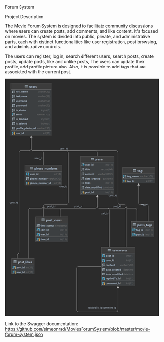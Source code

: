 Forum System

Project Description

The Movie Forum System is designed to facilitate community discussions where users can create posts, 
add comments, and like content. 
It's focused on movies.
The system is divided into public, private, and administrative parts, 
each with distinct functionalities like user registration, 
post browsing, and administrative controls.

The users can register, log in, search different users, search posts, create posts, update posts, like and unlike posts,
The users can update their profile, add profile picture also.
Also, it is possible to add tags that are associated with the current post.

![forum_system_database_diagram.png](forum_system_database_diagram.png)

Link to the Swagger documentation: https://github.com/simeonrad/MoviesForumSystem/blob/master/movie-forum-system.json